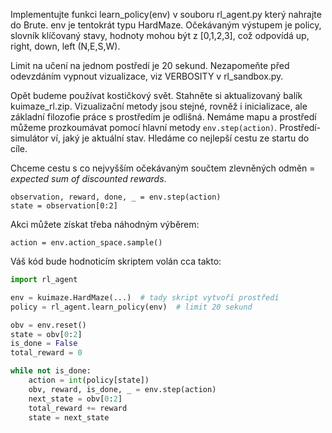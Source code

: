 Implementujte funkci learn_policy(env) v souboru rl_agent.py který nahrajte do Brute.
env je tentokrát typu HardMaze. Očekávaným výstupem je policy, slovník klíčovaný stavy, 
hodnoty mohou být z [0,1,2,3], což odpovídá up, right, down, left (N,E,S,W).

Limit na učení na jednom postředí je 20 sekund. 
Nezapomeňte před odevzdáním vypnout vizualizace, viz VERBOSITY v rl_sandbox.py.

Opět budeme používat kostičkový svět. Stahněte si aktualizovaný balík kuimaze_rl.zip.
Vizualizační metody jsou stejné, rovněž i inicializace, ale základní filozofie práce s prostředím je odlišná.
Nemáme mapu a prostředí můžeme prozkoumávat pomocí hlavní metody `env.step(action)`. 
Prostředí-simulátor ví, jaký je aktuální stav. Hledáme co nejlepší cestu ze startu do cíle. 

Chceme cestu s co nejvyšším očekávaným součtem zlevněných odměn = *expected sum of discounted rewards*.

```text
observation, reward, done, _ = env.step(action)
state = observation[0:2]
```

Akci můžete získat třeba náhodným výběrem:

```text
action = env.action_space.sample()
```

Váš kód bude hodnoticím skriptem volán cca takto:

```python
import rl_agent

env = kuimaze.HardMaze(...)  # tady skript vytvoří prostředí
policy = rl_agent.learn_policy(env)  # limit 20 sekund

obv = env.reset()
state = obv[0:2]
is_done = False
total_reward = 0

while not is_done:
    action = int(policy[state])
    obv, reward, is_done, _ = env.step(action)
    next_state = obv[0:2]
    total_reward += reward
    state = next_state
```
